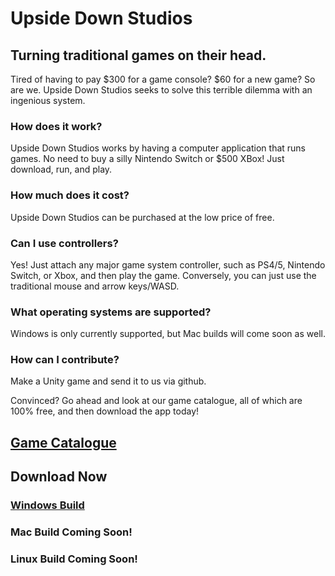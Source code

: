 # Upside Down Studios

## Turning traditional games on their head.

Tired of having to pay $300 for a game console? $60 for a new game? So are we. Upside Down Studios seeks to solve this terrible dilemma with an ingenious system.

### How does it work?
Upside Down Studios works by having a computer application that runs games. No need to buy a silly Nintendo Switch or $500 XBox! Just download, run, and play.
### How much does it cost?
Upside Down Studios can be purchased at the low price of free.
### Can I use controllers?
Yes! Just attach any major game system controller, such as PS4/5, Nintendo Switch, or Xbox, and then play the game. Conversely, you can just use the traditional mouse and arrow keys/WASD.
### What operating systems are supported?
Windows is only currently supported, but Mac builds will come soon as well.
### How can I contribute?
Make a Unity game and send it to us via github.

Convinced? Go ahead and look at our game catalogue, all of which are 100% free, and then download the app today!

## [Game Catalogue](https://upside-down-studios.github.io/games)

## Download Now
### [Windows Build]()
### Mac Build Coming Soon!
### Linux Build Coming Soon!
